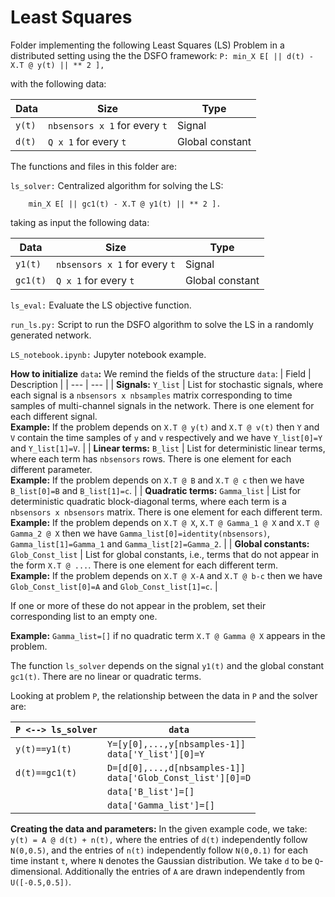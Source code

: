 # Least Squares
 
Folder implementing the following Least Squares (LS) Problem in a distributed setting using the the DSFO framework:
``
P: min_X E[ || d(t) - X.T @ y(t) || ** 2 ],
``

with the following data:

|Data|Size|Type|
| --- | --- | --- |
| `y(t)` | `nbsensors x 1` for every `t` | Signal |
| `d(t)` | `Q x 1` for every `t` | Global constant |


The functions and files in this folder are:

`ls_solver:` Centralized algorithm for solving the LS:

        min_X E[ || gc1(t) - X.T @ y1(t) || ** 2 ].

taking as input the following data:

|Data|Size|Type|
| --- | --- | --- |
| `y1(t)` | `nbsensors x 1` for every `t` | Signal |
| `gc1(t)` | `Q x 1` for every `t` | Global constant |

`ls_eval:`  Evaluate the LS objective function.

`run_ls.py:` Script to run the DSFO algorithm to solve the LS in a randomly generated network.

`LS_notebook.ipynb:` Jupyter notebook example.

**How to initialize** `data`**:** We remind the fields of the structure `data`:
| Field | Description |
 | --- | --- |
 | **Signals:** `Y_list` | List for stochastic signals, where each signal is a `nbsensors x nbsamples` matrix corresponding to time samples of multi-channel signals in the network. There is one element for each different signal. <br /> **Example:** If the problem depends on `X.T @ y(t)` and `X.T @ v(t)` then `Y` and `V` contain the time samples of `y` and `v` respectively and we have `Y_list[0]=Y` and `Y_list[1]=V`. |
| **Linear terms:** `B_list` | List for deterministic linear terms, where each term has `nbsensors` rows. There is one element for each different parameter. <br />**Example:** If the problem depends on `X.T @ B` and `X.T @ c` then we have `B_list[0]=B` and `B_list[1]=c`. |
| **Quadratic terms:** `Gamma_list` | List for deterministic quadratic block-diagonal terms, where each term is a `nbsensors x nbsensors` matrix. There is one element for each different term. <br />**Example:** If the problem depends on `X.T @ X`, `X.T @ Gamma_1 @ X` and `X.T @ Gamma_2 @ X` then we have `Gamma_list[0]=identity(nbsensors)`, `Gamma_list[1]=Gamma_1` and `Gamma_list[2]=Gamma_2`. |
| **Global constants:** `Glob_Const_list` | List for global constants, i.e., terms that do not appear in the form `X.T @ ...`. There is one element for each different term. <br />**Example:** If the problem depends on `X.T @ X-A` and `X.T @ b-c` then we have `Glob_Const_list[0]=A` and `Glob_Const_list[1]=c`. |

If one or more of these do not appear in the problem, set their corresponding list to an empty one.

**Example:** `Gamma_list=[]` if no quadratic term `X.T @ Gamma @ X` appears in the problem.

The function `ls_solver` depends on the signal `y1(t)` and the global constant `gc1(t)`. There are no linear or quadratic terms.

Looking at problem `P`, the relationship between the data in `P` and the solver are:

|`P <--> ls_solver`| `data` |
| --- | --- |
| `y(t)==y1(t)` | `Y=[y[0],...,y[nbsamples-1]]`<br />`data['Y_list'][0]=Y` |
| `d(t)==gc1(t)`| `D=[d[0],...,d[nbsamples-1]]`<br />`data['Glob_Const_list'][0]=D` |
|  | `data['B_list']=[]` |
|  | `data['Gamma_list']=[]` |

**Creating the data and parameters:** In the given example code, we take:
``
y(t) = A @ d(t) + n(t),
``
where the entries of `d(t)` independently follow `N(0,0.5)`, and the entries of `n(t)` independently follow `N(0,0.1)` for each time instant `t`, where `N` denotes the Gaussian distribution. We take `d` to be `Q`-dimensional. Additionally the entries of `A` are drawn independently from `U([-0.5,0.5])`.